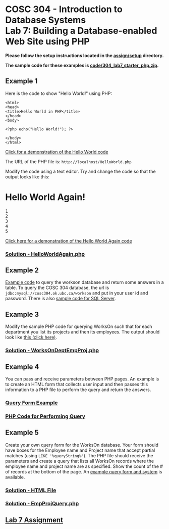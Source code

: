 # COSC 304 - Introduction to Database Systems<br>Lab 7: Building a Database-enabled Web Site using PHP

**Please follow the setup instructions located in the [assign/setup](assign/setup) directory.**

**The sample code for these examples is [code/304_lab7_starter_php.zip](assign/304_lab7_starter_php.zip).**

## Example 1

Here is the code to show "Hello World!" using PHP:

```
<html>
<head>
<title>Hello World in PHP</title>
</head>
<body>

<?php echo("Hello World!"); ?>

</body>
</html>
```

[Click for a demonstration of the Hello World code](http://cosc304.ok.ubc.ca/rlawrenc/Lab7/HelloWorld.php)

The URL of the PHP file is: `http://localhost/HelloWorld.php`

Modify the code using a text editor. Try and change the code so that the output looks like this:

# Hello World Again!

<pre>
1
2
3
4
5
</pre>

[Click here for a demonstration of the Hello World Again code](http://cosc304.ok.ubc.ca/rlawrenc/Lab7/HelloWorldAgain.php)

### [Solution - HelloWorldAgain.php](code/HelloWorldAgain.php)

## Example 2

[Example code](code/QueryMySQL.php) to query the workson database and return some answers in a table. To query the COSC 304 database, the url is `jdbc:mysql://cosc304.ok.ubc.ca/workson` and put in your user id and password. There is also [sample code for SQL Server](code/QuerySQLServer.php).

## Example 3

Modify the sample PHP code for querying WorksOn such that for each department you list its projects and then its employees.  The output should look like <a href="http://cosc304.ok.ubc.ca/rlawrenc/Lab7/WorksOnDeptEmpProj.php">this (click here)</a>.

### [Solution - WorksOnDeptEmpProj.php](code/WorksOnDeptEmpProj.php)


## Example 4

You can pass and receive parameters between PHP pages.  An example is to create an HTML form that collects user input and then passes this information to a PHP file to perform the query and return the answers.

### [Query Form Example](code/sampleForm.html)

### [PHP Code for Performing Query](code/EmpQuery.php)


## Example 5

Create your own query form for the WorksOn database. Your form should have boxes for the Employee name and Project name that accept partial matches (using `LIKE '%queryString%'`).  The PHP file should receive the parameters and create a query that lists all WorksOn records where the employee name and project name are as specified.  Show the count of the # of records at the bottom of the page.  An [example query form and system](http://cosc304.ok.ubc.ca/rlawrenc/Lab7/WorksOnQuery.html) is available.

### [Solution - HTML File](code/WorksOnQuery.html)

### [Solution - EmpProjQuery.php](code/EmpProjQuery.php)

## [Lab 7 Assignment](assign/)

